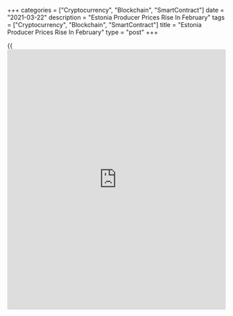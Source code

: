 +++
categories = ["Cryptocurrency", "Blockchain", "SmartContract"]
date = "2021-03-22"
description = "Estonia Producer Prices Rise In February"
tags = ["Cryptocurrency", "Blockchain", "SmartContract"]
title = "Estonia Producer Prices Rise In February"
type = "post"
+++

{{<iframe id="large-banner" src="https://www.bounty.group/#slide=19.0" width="100%" height="600" scrolling="no" style="border: 0px solid rgb(216, 221, 230); border-radius: 3px;">}}

Estonia's producer prices increased in February, data from Statistics
Estonia showed on Monday.

The producer price index rose 4.1 percent year-on-year in February.

On a month-on-month basis, producer prices rose 1.0 percent in February.

"Compared to January, the producer price index was affected the most by
increased prices in electricity production and in the manufacture of
wood and wood products, fuel oils, and fabricated metal products," Eveli
Sokman, leading analyst at Statistics Estonia, said.

Import prices rose 2.0 percent monthly in February and decreased 1.9
percent from a year ago.

Export prices grew 1.8 percent monthly in February and increased 0.1
percent yearly.

For comments and feedback [contact](https://www.playgroundfx.com/contact/): editorial@rtt[news](https://www.letsplayfx.com/blog/forex-news-website/).com

[Economic News][1]

 **What parts of the world are seeing the best (and worst) economic
performances lately? Click[here][2] to check out our [Econ Scorecard][2]
and find out! See up-to-the-moment [ranking](https://www.playgroundfx.com/blog/crypto-exchange-ranking/)s for the best and worst
performers in [GDP][3], [unemployment rate][4], [inflation][2] and much
more.**

   1. www.rtt[news](https://www.letsplayfx.com/blog/forex-news-website/).com/Content/EconomicNews.aspx
   2. www.rtt[news](https://www.letsplayfx.com/blog/forex-news-website/).com/economic-scorecard/world-rank/CPI/highest-performance.aspx
   3. www.rtt[news](https://www.letsplayfx.com/blog/forex-news-website/).com/economic-scorecard/world-rank/GDP/highest-performance.aspx
   4. www.rtt[news](https://www.letsplayfx.com/blog/forex-news-website/).com/economic-scorecard/world-rank/unemployment-rate/lowest-performance.aspx